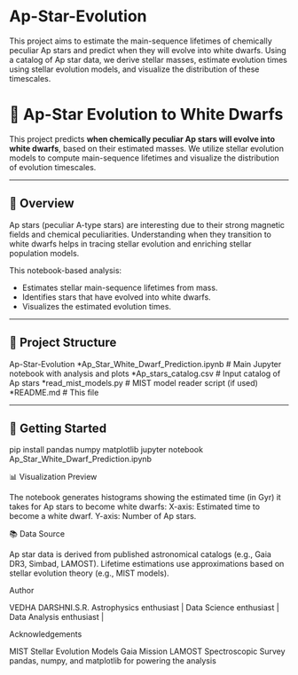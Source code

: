 # Ap-Star-Evolution
This project aims to estimate the main-sequence lifetimes of chemically peculiar Ap stars and predict when they will evolve into white dwarfs. Using a catalog of Ap star data, we derive stellar masses, estimate evolution times using stellar evolution models, and visualize the distribution of these timescales.
# 🌟 Ap-Star Evolution to White Dwarfs

This project predicts **when chemically peculiar Ap stars will evolve into white dwarfs**, based on their estimated masses. We utilize stellar evolution models to compute main-sequence lifetimes and visualize the distribution of evolution timescales.

---


## 🔭 Overview

Ap stars (peculiar A-type stars) are interesting due to their strong magnetic fields and chemical peculiarities. Understanding when they transition to white dwarfs helps in tracing stellar evolution and enriching stellar population models.

This notebook-based analysis:

- Estimates stellar main-sequence lifetimes from mass.
- Identifies stars that have evolved into white dwarfs.
- Visualizes the estimated evolution times.

---


## 📁 Project Structure
Ap-Star-Evolution
*Ap_Star_White_Dwarf_Prediction.ipynb # Main Jupyter notebook with analysis and plots
*Ap_stars_catalog.csv # Input catalog of Ap stars
*read_mist_models.py # MIST model reader script (if used)
*README.md # This file

---


## 🚀 Getting Started

pip install pandas numpy matplotlib
jupyter notebook Ap_Star_White_Dwarf_Prediction.ipynb


📊 Visualization Preview

The notebook generates histograms showing the estimated time (in Gyr) it takes for Ap stars to become white dwarfs:
X-axis: Estimated time to become a white dwarf.
Y-axis: Number of Ap stars.


📚 Data Source

Ap star data is derived from published astronomical catalogs (e.g., Gaia DR3, Simbad, LAMOST).
Lifetime estimations use approximations based on stellar evolution theory (e.g., MIST models).


Author

VEDHA DARSHNI.S.R.
Astrophysics enthusiast | Data Science enthusiast | Data Analysis enthusiast |


Acknowledgements

MIST Stellar Evolution Models
Gaia Mission
LAMOST Spectroscopic Survey
pandas, numpy, and matplotlib for powering the analysis


